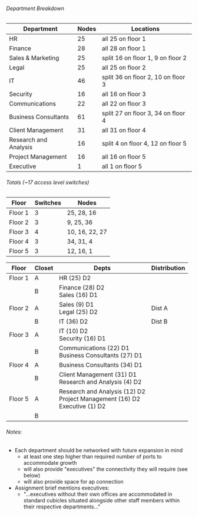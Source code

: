 ###### Department Breakdown

| Department            | Nodes | Locations                          |
| --------------------- | ----- | ---------------------------------- |
| HR                    | 25    | all 25 on floor 1                  |
| Finance               | 28    | all 28 on floor 1                  |
| Sales & Marketing     | 25    | split 16 on floor 1, 9 on floor 2  |
| Legal                 | 25    | all 25 on floor 2                  |
| IT                    | 46    | split 36 on floor 2, 10 on floor 3 |
| Security              | 16    | all 16 on floor 3                  |
| Communications        | 22    | all 22 on floor 3                  |
| Business Consultants  | 61    | split 27 on floor 3, 34 on floor 4 |
| Client Management     | 31    | all 31 on floor 4                  |
| Research and Analysis | 16    | split 4 on floor 4, 12 on floor 5  |
| Project Management    | 16    | all 16 on floor 5                  |
| Executive             | 1     | all 1 on floor 5                   |

###### Totals (~17 access level switches)

| Floor   | Switches | Nodes          |
| ------- | -------- | -------------- |
| Floor 1 | 3        | 25, 28, 16     |
| Floor 2 | 3        | 9, 25, 36      |
| Floor 3 | 4        | 10, 16, 22, 27 |
| Floor 4 | 3        | 34, 31, 4      |
| Floor 5 | 3        | 12, 16, 1      |


| Floor   | Closet | Depts                                                                           | Distribution |
| ------- | ------ | ------------------------------------------------------------------------------- | ------------ |
| Floor 1 | A      | HR (25) D2                                                                      |              |
|         | B      | Finance (28) D2<br>Sales (16) D1                                                |              |
| Floor 2 | A      | Sales (9) D1<br>Legal (25) D2                                                   | Dist A       |
|         | B      | IT (36) D2                                                                      | Dist B       |
| Floor 3 | A      | IT (10) D2<br>Security (16) D1<br>                                              |              |
|         | B      | Communications (22) D1<br>Business Consultants (27) D1                          |              |
| Floor 4 | A      | Business Consultants (34) D1                                                    |              |
|         | B      | Client Management (31) D1<br>Research and Analysis (4) D2                       |              |
| Floor 5 | A      | Research and Analysis (12) D2<br>Project Management (16) D2<br>Executive (1) D2 |              |
|         | B      |                                                                                 |              |

###### Notes:
- Each department should be networked with future expansion in mind
	- at least one step higher than required number of ports to accommodate growth
	- will also provide "executives" the connectivity they will require (see below)
	- will also provide space for ap connection
- Assignment brief mentions executives:
	- "...executives without their own offices are accommodated in standard cubicles situated alongside other staff members within their respective departments..."